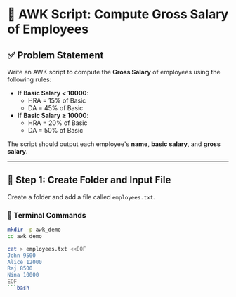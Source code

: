 # 🧮 AWK Script: Compute Gross Salary of Employees

## ✅ Problem Statement

Write an AWK script to compute the **Gross Salary** of employees using the following rules:

- If **Basic Salary < 10000**:
  - HRA = 15% of Basic
  - DA = 45% of Basic
- If **Basic Salary ≥ 10000**:
  - HRA = 20% of Basic
  - DA = 50% of Basic

The script should output each employee's **name**, **basic salary**, and **gross salary**.

---

## 📂 Step 1: Create Folder and Input File

Create a folder and add a file called `employees.txt`.

### 📁 Terminal Commands

```bash
mkdir -p awk_demo
cd awk_demo

cat > employees.txt <<EOF
John 9500
Alice 12000
Raj 8500
Nina 10000
EOF
```bash
